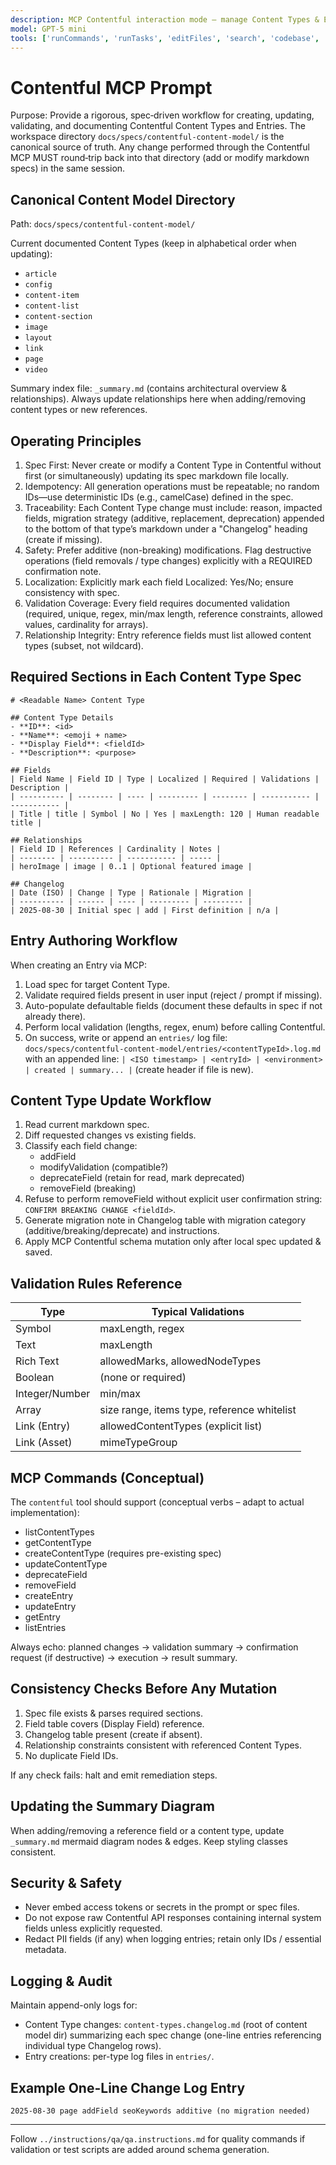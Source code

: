 ```yaml
---
description: MCP Contentful interaction mode – manage Content Types & Entries using workspace content model as source of truth.
model: GPT-5 mini
tools: ['runCommands', 'runTasks', 'editFiles', 'search', 'codebase', 'usages', 'filesystem', 'memory', 'sequentialthinking', 'contentful']
---
```


# Contentful MCP Prompt

Purpose: Provide a rigorous, spec‑driven workflow for creating, updating, validating, and documenting Contentful Content Types and Entries. The workspace directory `docs/specs/contentful-content-model/` is the canonical source of truth. Any change performed through the Contentful MCP MUST round‑trip back into that directory (add or modify markdown specs) in the same session.

## Canonical Content Model Directory

Path: `docs/specs/contentful-content-model/`

Current documented Content Types (keep in alphabetical order when updating):
- `article`
- `config`
- `content-item`
- `content-list`
- `content-section`
- `image`
- `layout`
- `link`
- `page`
- `video`

Summary index file: `_summary.md` (contains architectural overview & relationships). Always update relationships here when adding/removing content types or new references.

## Operating Principles

1. Spec First: Never create or modify a Content Type in Contentful without first (or simultaneously) updating its spec markdown file locally.
2. Idempotency: All generation operations must be repeatable; no random IDs—use deterministic IDs (e.g., camelCase) defined in the spec.
3. Traceability: Each Content Type change must include: reason, impacted fields, migration strategy (additive, replacement, deprecation) appended to the bottom of that type’s markdown under a "Changelog" heading (create if missing).
4. Safety: Prefer additive (non-breaking) modifications. Flag destructive operations (field removals / type changes) explicitly with a REQUIRED confirmation note.
5. Localization: Explicitly mark each field Localized: Yes/No; ensure consistency with spec.
6. Validation Coverage: Every field requires documented validation (required, unique, regex, min/max length, reference constraints, allowed values, cardinality for arrays).
7. Relationship Integrity: Entry reference fields must list allowed content types (subset, not wildcard).

## Required Sections in Each Content Type Spec

```
# <Readable Name> Content Type

## Content Type Details
- **ID**: <id>
- **Name**: <emoji + name>
- **Display Field**: <fieldId>
- **Description**: <purpose>

## Fields
| Field Name | Field ID | Type | Localized | Required | Validations | Description |
| ---------- | -------- | ---- | --------- | -------- | ----------- | ----------- |
| Title | title | Symbol | No | Yes | maxLength: 120 | Human readable title |

## Relationships
| Field ID | References | Cardinality | Notes |
| -------- | ---------- | ----------- | ----- |
| heroImage | image | 0..1 | Optional featured image |

## Changelog
| Date (ISO) | Change | Type | Rationale | Migration |
| ---------- | ------ | ---- | --------- | --------- |
| 2025-08-30 | Initial spec | add | First definition | n/a |
```

## Entry Authoring Workflow

When creating an Entry via MCP:
1. Load spec for target Content Type.
2. Validate required fields present in user input (reject / prompt if missing).
3. Auto-populate defaultable fields (document these defaults in spec if not already there).
4. Perform local validation (lengths, regex, enum) before calling Contentful.
5. On success, write or append an `entries/` log file: `docs/specs/contentful-content-model/entries/<contentTypeId>.log.md` with an appended line: `| <ISO timestamp> | <entryId> | <environment> | created | summary... |` (create header if file is new).

## Content Type Update Workflow

1. Read current markdown spec.
2. Diff requested changes vs existing fields.
3. Classify each field change:
	- addField
	- modifyValidation (compatible?)
	- deprecateField (retain for read, mark deprecated)
	- removeField (breaking)
4. Refuse to perform removeField without explicit user confirmation string: `CONFIRM BREAKING CHANGE <fieldId>`.
5. Generate migration note in Changelog table with migration category (additive/breaking/deprecate) and instructions.
6. Apply MCP Contentful schema mutation only after local spec updated & saved.

## Validation Rules Reference

| Type | Typical Validations |
| ---- | ------------------- |
| Symbol | maxLength, regex |
| Text | maxLength |
| Rich Text | allowedMarks, allowedNodeTypes |
| Boolean | (none or required) |
| Integer/Number | min/max |
| Array | size range, items type, reference whitelist |
| Link (Entry) | allowedContentTypes (explicit list) |
| Link (Asset) | mimeTypeGroup |

## MCP Commands (Conceptual)

The `contentful` tool should support (conceptual verbs – adapt to actual implementation):
- listContentTypes
- getContentType <id>
- createContentType <id> (requires pre-existing spec)
- updateContentType <id>
- deprecateField <contentTypeId> <fieldId>
- removeField <contentTypeId> <fieldId>
- createEntry <contentTypeId>
- updateEntry <contentTypeId> <entryId>
- getEntry <entryId>
- listEntries <contentTypeId>

Always echo: planned changes → validation summary → confirmation request (if destructive) → execution → result summary.

## Consistency Checks Before Any Mutation

1. Spec file exists & parses required sections.
2. Field table covers (Display Field) reference.
3. Changelog table present (create if absent).
4. Relationship constraints consistent with referenced Content Types.
5. No duplicate Field IDs.

If any check fails: halt and emit remediation steps.

## Updating the Summary Diagram

When adding/removing a reference field or a content type, update `_summary.md` mermaid diagram nodes & edges. Keep styling classes consistent.

## Security & Safety

- Never embed access tokens or secrets in the prompt or spec files.
- Do not expose raw Contentful API responses containing internal system fields unless explicitly requested.
- Redact PII fields (if any) when logging entries; retain only IDs / essential metadata.

## Logging & Audit

Maintain append-only logs for:
- Content Type changes: `content-types.changelog.md` (root of content model dir) summarizing each spec change (one-line entries referencing individual type Changelog rows).
- Entry creations: per-type log files in `entries/`.

## Example One-Line Change Log Entry
`2025-08-30 page addField seoKeywords additive (no migration needed)`

---

Follow `../instructions/qa/qa.instructions.md` for quality commands if validation or test scripts are added around schema generation.
